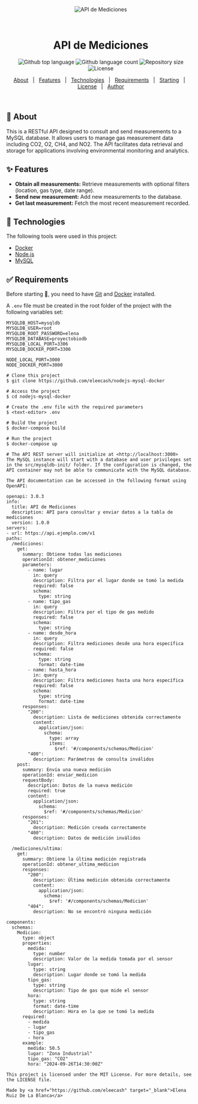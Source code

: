 <div align="center" id="top"> 
  <img src="./.github/app.gif" alt="API de Mediciones" />

  &#xa0;

  <!-- <a href="https://api.ejemplo.com">Demo</a> -->
</div>

<h1 align="center">API de Mediciones</h1>

<p align="center">
  <img alt="Github top language" src="https://img.shields.io/github/languages/top/tu_usuario/nodejs-mysql-docker?color=56BEB8">
  
  <img alt="Github language count" src="https://img.shields.io/github/languages/count/tu_usuario/nodejs-mysql-docker?color=56BEB8">

  <img alt="Repository size" src="https://img.shields.io/github/repo-size/tu_usuario/nodejs-mysql-docker?color=56BEB8">

  <img alt="License" src="https://img.shields.io/github/license/tu_usuario/nodejs-mysql-docker?color=56BEB8">
</p>

<p align="center">
  <a href="#dart-about">About</a> &#xa0; | &#xa0; 
  <a href="#sparkles-features">Features</a> &#xa0; | &#xa0;
  <a href="#rocket-technologies">Technologies</a> &#xa0; | &#xa0;
  <a href="#white_check_mark-requirements">Requirements</a> &#xa0; | &#xa0;
  <a href="#checkered_flag-starting">Starting</a> &#xa0; | &#xa0;
  <a href="#memo-license">License</a> &#xa0; | &#xa0;
  <a href="https://github.com/eleecash" target="_blank">Author</a>
</p>

<br>

## :dart: About ##

This is a RESTful API designed to consult and send measurements to a MySQL database. It allows users to manage gas measurement data including CO2, O2, CH4, and NO2. The API facilitates data retrieval and storage for applications involving environmental monitoring and analytics.

## :sparkles: Features

- **Obtain all measurements:** Retrieve measurements with optional filters (location, gas type, date range).
- **Send new measurement:** Add new measurements to the database.
- **Get last measurement:** Fetch the most recent measurement recorded.

## :rocket: Technologies 

The following tools were used in this project:

- [Docker](https://www.docker.com/)
- [Node.js](https://nodejs.org/en/)
- [MySQL](https://www.mysql.com/)

## :white_check_mark: Requirements 

Before starting :checkered_flag:, you need to have [Git](https://git-scm.com) and [Docker](https://www.docker.com/) installed.

A ``` .env ``` file must be created in the root folder of the project with the following variables set:

```plaintext
MYSQLDB_HOST=mysqldb
MYSQLDB_USER=root
MYSQLDB_ROOT_PASSWORD=elena
MYSQLDB_DATABASE=proyectobiodb
MYSQLDB_LOCAL_PORT=3306
MYSQLDB_DOCKER_PORT=3306

NODE_LOCAL_PORT=3000
NODE_DOCKER_PORT=3000

# Clone this project
$ git clone https://github.com/eleecash/nodejs-mysql-docker

# Access the project
$ cd nodejs-mysql-docker

# Create the .env file with the required parameters
$ <text-editor> .env

# Build the project
$ docker-compose build

# Run the project
$ docker-compose up

# The API REST server will initialize at <http://localhost:3000>
The MySQL instance will start with a database and user privileges set in the src/mysqldb-init/ folder. If the configuration is changed, the API container may not be able to communicate with the MySQL database.

The API documentation can be accessed in the following format using OpenAPI:

openapi: 3.0.3
info:
  title: API de Mediciones
  description: API para consultar y enviar datos a la tabla de mediciones
  version: 1.0.0
servers:
- url: https://api.ejemplo.com/v1
paths:
  /mediciones:
    get:
      summary: Obtiene todas las mediciones
      operationId: obtener_mediciones
      parameters:
        - name: lugar
          in: query
          description: Filtra por el lugar donde se tomó la medida 
          required: false
          schema:
            type: string
        - name: tipo_gas
          in: query
          description: Filtra por el tipo de gas medido
          required: false
          schema:
            type: string
        - name: desde_hora
          in: query
          description: Filtra mediciones desde una hora específica
          required: false
          schema:
            type: string
            format: date-time
        - name: hasta_hora
          in: query
          description: Filtra mediciones hasta una hora específica
          required: false
          schema:
            type: string
            format: date-time
      responses:
        "200":
          description: Lista de mediciones obtenida correctamente
          content:
            application/json:
              schema:
                type: array
                items:
                  $ref: '#/components/schemas/Medicion'
        "400":
          description: Parámetros de consulta inválidos
    post:
      summary: Envía una nueva medición
      operationId: enviar_medicion
      requestBody:
        description: Datos de la nueva medición
        required: true
        content:
          application/json:
            schema:
              $ref: '#/components/schemas/Medicion'
      responses:
        "201":
          description: Medición creada correctamente
        "400":
          description: Datos de medición inválidos
  
  /mediciones/ultima:
    get:
      summary: Obtiene la última medición registrada
      operationId: obtener_ultima_medicion
      responses:
        "200":
          description: Última medición obtenida correctamente
          content:
            application/json:
              schema:
                $ref: '#/components/schemas/Medicion'
        "404":
          description: No se encontró ninguna medición

components:
  schemas:
    Medicion:
      type: object
      properties:
        medida:
          type: number
          description: Valor de la medida tomada por el sensor
        lugar:
          type: string
          description: Lugar donde se tomó la medida
        tipo_gas:
          type: string
          description: Tipo de gas que mide el sensor
        hora:
          type: string
          format: date-time
          description: Hora en la que se tomó la medida
      required:
        - medida
        - lugar
        - tipo_gas
        - hora
      example:
        medida: 50.5
        lugar: "Zona Industrial"
        tipo_gas: "CO2"
        hora: "2024-09-26T14:30:00Z"
    
This project is licensed under the MIT License. For more details, see the LICENSE file.

Made by <a href="https://github.com/eleecash" target="_blank">Elena Ruiz De La Blanca</a>